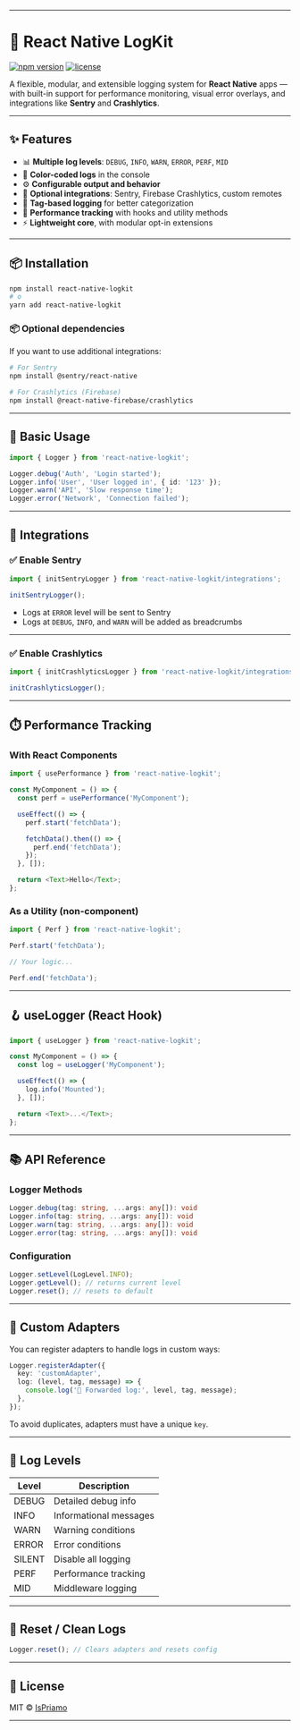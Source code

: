 
---

# 📝 React Native LogKit

[![npm version](https://img.shields.io/npm/v/react-native-logkit.svg)](https://www.npmjs.com/package/react-native-logkit)
[![license](https://img.shields.io/github/license/IsPriamo/react-native-logkit.svg)](LICENSE)

A flexible, modular, and extensible logging system for **React Native** apps — with built-in support for performance monitoring, visual error overlays, and integrations like **Sentry** and **Crashlytics**.

---

## ✨ Features

- 📊 **Multiple log levels**: `DEBUG`, `INFO`, `WARN`, `ERROR`, `PERF`, `MID`
- 🎨 **Color-coded logs** in the console
- ⚙️ **Configurable output and behavior**
- 🧩 **Optional integrations**: Sentry, Firebase Crashlytics, custom remotes
- 🧵 **Tag-based logging** for better categorization
- 🧪 **Performance tracking** with hooks and utility methods
- ⚡ **Lightweight core**, with modular opt-in extensions

---

## 📦 Installation

```bash
npm install react-native-logkit
# o
yarn add react-native-logkit
```

### 📦 Optional dependencies

If you want to use additional integrations:

```bash
# For Sentry
npm install @sentry/react-native

# For Crashlytics (Firebase)
npm install @react-native-firebase/crashlytics
```

---

## 🔰 Basic Usage

```ts
import { Logger } from 'react-native-logkit';

Logger.debug('Auth', 'Login started');
Logger.info('User', 'User logged in', { id: '123' });
Logger.warn('API', 'Slow response time');
Logger.error('Network', 'Connection failed');
```

---

## 🔌 Integrations

### ✅ Enable Sentry

```ts
import { initSentryLogger } from 'react-native-logkit/integrations';

initSentryLogger();
```

- Logs at `ERROR` level will be sent to Sentry
- Logs at `DEBUG`, `INFO`, and `WARN` will be added as breadcrumbs

---

### ✅ Enable Crashlytics

```ts
import { initCrashlyticsLogger } from 'react-native-logkit/integrations';

initCrashlyticsLogger();
```

---

## ⏱️ Performance Tracking

### With React Components

```ts
import { usePerformance } from 'react-native-logkit';

const MyComponent = () => {
  const perf = usePerformance('MyComponent');

  useEffect(() => {
    perf.start('fetchData');

    fetchData().then(() => {
      perf.end('fetchData');
    });
  }, []);

  return <Text>Hello</Text>;
};
```

### As a Utility (non-component)

```ts
import { Perf } from 'react-native-logkit';

Perf.start('fetchData');

// Your logic...

Perf.end('fetchData');
```

---

## 🪝 useLogger (React Hook)

```ts
import { useLogger } from 'react-native-logkit';

const MyComponent = () => {
  const log = useLogger('MyComponent');

  useEffect(() => {
    log.info('Mounted');
  }, []);

  return <Text>...</Text>;
};
```

---

## 📚 API Reference

### Logger Methods

```ts
Logger.debug(tag: string, ...args: any[]): void
Logger.info(tag: string, ...args: any[]): void
Logger.warn(tag: string, ...args: any[]): void
Logger.error(tag: string, ...args: any[]): void
```

### Configuration

```ts
Logger.setLevel(LogLevel.INFO);
Logger.getLevel(); // returns current level
Logger.reset(); // resets to default
```

---

## 🔌 Custom Adapters

You can register adapters to handle logs in custom ways:

```ts
Logger.registerAdapter({
  key: 'customAdapter',
  log: (level, tag, message) => {
    console.log('🔄 Forwarded log:', level, tag, message);
  },
});
```

To avoid duplicates, adapters must have a unique `key`.

---

## 🧪 Log Levels

| Level   | Description              |
|---------|--------------------------|
| DEBUG   | Detailed debug info      |
| INFO    | Informational messages   |
| WARN    | Warning conditions       |
| ERROR   | Error conditions         |
| SILENT  | Disable all logging      |
| PERF    | Performance tracking     |
| MID     | Middleware logging       |

---

## 🧼 Reset / Clean Logs

```ts
Logger.reset(); // Clears adapters and resets config
```

---

## 📄 License

MIT © [IsPriamo](https://github.com/IsPriamo)

---
